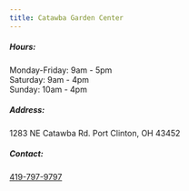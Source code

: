 ```yaml
---
title: Catawba Garden Center
---
```

##### Hours:

Monday-Friday: 9am - 5pm\
Saturday: 9am - 4pm\
Sunday: 10am - 4pm

##### Address:

1283 NE Catawba Rd. Port Clinton, OH 43452

##### Contact:

[419-797-9797](tel:419-797-9797)